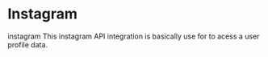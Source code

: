 # Instagram
instagram
This instagram API integration is basically use for to acess a user profile data.
